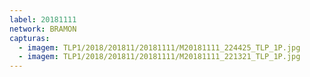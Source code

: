```yaml
---
label: 20181111
network: BRAMON
capturas:
  - imagem: TLP1/2018/201811/20181111/M20181111_224425_TLP_1P.jpg
  - imagem: TLP1/2018/201811/20181111/M20181111_221321_TLP_1P.jpg
---
```

